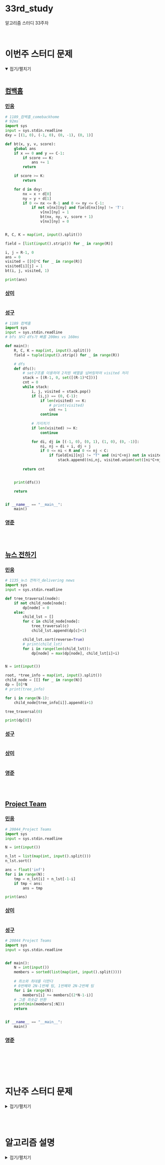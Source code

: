 # 33rd_study

알고리즘 스터디 33주차

<br/>

# 이번주 스터디 문제

<details markdown="1" open>
<summary>접기/펼치기</summary>

<br/>

## [컴백홈](https://www.acmicpc.net/problem/1189)

### [민웅](./컴백홈/민웅.py)

```py
# 1189_컴백홈_comebackhome
# 92ms
import sys
input = sys.stdin.readline
dxy = [(1, 0), (-1, 0), (0, -1), (0, 1)]

def bt(x, y, v, score):
    global ans
    if x == 0 and y == C-1:
        if score == K:
            ans += 1
        return

    if score >= K:
        return

    for d in dxy:
        nx = x + d[0]
        ny = y + d[1]
        if 0 <= nx <= R-1 and 0 <= ny <= C-1:
            if not v[nx][ny] and field[nx][ny] != 'T':
                v[nx][ny] = 1
                bt(nx, ny, v, score + 1)
                v[nx][ny] = 0


R, C, K = map(int, input().split())

field = [list(input().strip()) for _ in range(R)]

i, j = R-1, 0
ans = 0
visited = [[0]*C for _ in range(R)]
visited[i][j] = 1
bt(i, j, visited, 1)

print(ans)
```

### [상미](./컴백홈/상미.py)

```py

```

### [성구](./컴백홈/성구.py)

```py
# 1189 컴백홈
import sys
input = sys.stdin.readline
# bfs 보다 dfs가 빠름 200ms vs 160ms

def main():
    R, C, K = map(int, input().split())
    field = tuple(input().strip() for _ in range(R))

    # dfs    
    def dfs():
        # set구조를 이용하여 2차원 배열을 넘버링하여 visited 처리
        stack = [(R-1, 0, set([(R-1)*C]))]
        cnt = 0
        while stack:
            i, j, visited = stack.pop()
            if (i,j) == (0, C-1):
                if len(visited) == K:
                    # print(visited)
                    cnt += 1
                continue
            
            # 가지치기
            if len(visited) >= K:
                continue

            for di, dj in [(-1, 0), (0, 1), (1, 0), (0, -1)]:
                ni, nj = di + i, dj + j
                if 0 <= ni < R and 0 <= nj < C:
                    if field[ni][nj] != "T" and (ni*C+nj) not in visited:
                        stack.append((ni,nj, visited.union(set([ni*C+nj]))))
        
        return cnt


    print(dfs())        

    return


if __name__ == "__main__":
    main()


```

### [영준](./컴백홈/영준.py)

```py
```

<br/>

## [뉴스 전하기](https://www.acmicpc.net/problem/1135)

### [민웅](./뉴스%20전하기/민웅.py)

```py
# 1135_뉴스 전하기_delivering news
import sys
input = sys.stdin.readline

def tree_traversal(node):
    if not child_node[node]:
        dp[node] = 0
    else:
        child_lst = []
        for c in child_node[node]:
            tree_traversal(c)
            child_lst.append(dp[c]+1)

        child_lst.sort(reverse=True)
        # print(child_lst)
        for i in range(len(child_lst)):
            dp[node] = max(dp[node], child_lst[i]+i)


N = int(input())

root, *tree_info = map(int, input().split())
child_node = [[] for _ in range(N)]
dp = [0]*N
# print(tree_info)

for i in range(N-1):
    child_node[tree_info[i]].append(i+1)

tree_traversal(0)

print(dp[0])
```

### [성구](./뉴스%20전하기/성구.py)

```py

```

### [상미](./뉴스%20전하기/상미.py)

```py

```

### [영준](./뉴스%20전하기/영준.py)

```py
```

<br/>

## [Project Team](https://www.acmicpc.net/problem/20044)

### [민웅](./Project%20Team/민웅.py)

```py
# 20044_Project Teams
import sys
input = sys.stdin.readline

N = int(input())

n_lst = list(map(int, input().split()))
n_lst.sort()

ans = float('inf')
for i in range(N):
    tmp = n_lst[i] + n_lst[-1-i]
    if tmp < ans:
        ans = tmp

print(ans)
```

### [상미](./Project%20Team/상미.py)

```py

```

### [성구](./Project%20Team/성구.py)

```py
# 20044 Project Teams
import sys
input = sys.stdin.readline


def main():
    N = int(input())
    members = sorted(list(map(int, input().split())))
    
    # 최소와 최대를 더한다
    # 0번째와 2N-1번째 팀, 1번째와 2N-2번째 팀
    for i in range(N):
        members[i] += members[(2*N-1-i)]
    # 그중 최솟값 반환
    print(min(members[:N]))
    return


if __name__ == "__main__":
    main()


```

### [영준](./Project%20Team/영준.py)

```py

```

<br/>

</details>

<br/><br/>

# 지난주 스터디 문제

<details markdown="1">
<summary>접기/펼치기</summary>

<br/>

## [프로세서 연결하기](https://swexpertacademy.com/main/code/problem/problemDetail.do?contestProbId=AV4suNtaXFEDFAUf)

### [민웅](./프로세서%20연결하기/민웅.py)

```py
```

### [상미](./프로세서%20연결하기/상미.py)

```py

```

### [성구](./프로세서%20연결하기/성구.py)

```py
```

### [영준](./프로세서%20연결하기/영준.py)

```py

```

 

</details>

<br/><br/>

# 알고리즘 설명

<details markdown="1">
<summary>접기/펼치기</summary>

</details>
